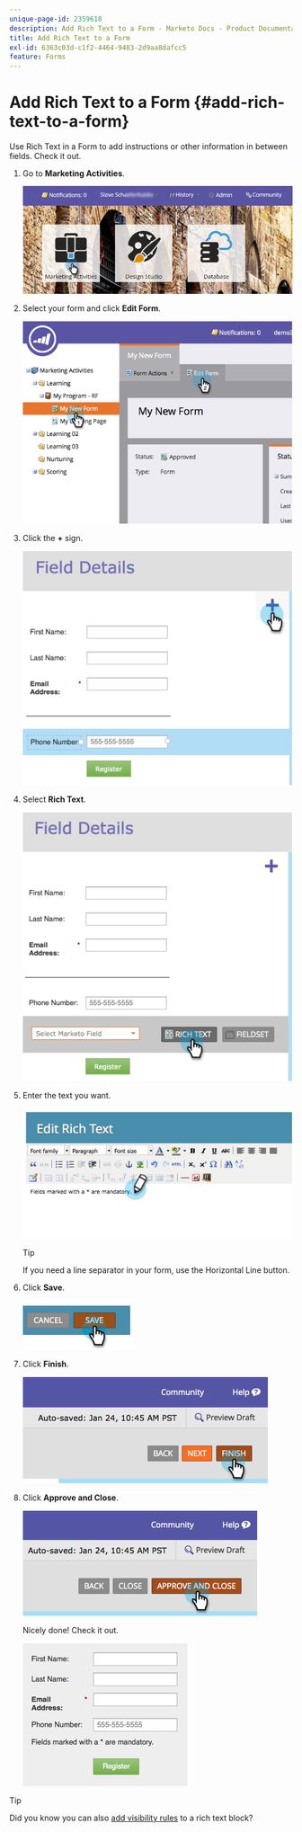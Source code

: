 ```yaml
---
unique-page-id: 2359618
description: Add Rich Text to a Form - Marketo Docs - Product Documentation
title: Add Rich Text to a Form
exl-id: 6363c03d-c1f2-4464-9483-2d9aa8dafcc5
feature: Forms
---
```

# Add Rich Text to a Form {#add-rich-text-to-a-form}

Use Rich Text in a Form to add instructions or other information in between fields. Check it out.

1. Go to **Marketing Activities**.

   ![](assets/login-marketing-activities-2.png)

1. Select your form and click **Edit Form**.

   ![](assets/image2014-9-15-16-3a46-3a7.png)

1. Click the **+** sign.

   ![](assets/image2014-9-15-16-3a46-3a43.png)

1. Select **Rich Text**.

   ![](assets/image2014-9-15-16-3a47-3a9.png)

1. Enter the text you want.

   ![](assets/image2014-9-15-16-3a47-3a20.png)

   >[!TIP]
   >
   >If you need a line separator in your form, use the Horizontal Line button.

1. Click **Save**.

   ![](assets/image2014-9-15-16-3a48-3a18.png)

1. Click **Finish**.

   ![](assets/image2014-9-15-16-3a48-3a36.png)

1. Click **Approve and Close**.

   ![](assets/image2014-9-15-16-3a48-3a51.png)

   Nicely done! Check it out.

   ![](assets/image2014-9-15-16-3a48-3a58.png)

>[!TIP]
>
>Did you know you can also [add visibility rules](/help/marketo/product-docs/demand-generation/forms/form-fields/dynamically-toggle-visibility-of-a-form-field.md) to a rich text block?
